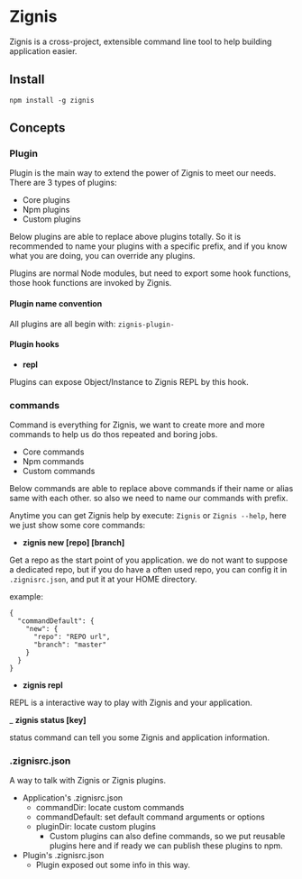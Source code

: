 # Zignis

Zignis is a cross-project, extensible command line tool to help building application easier.

## Install

```
npm install -g zignis
```

## Concepts

### Plugin

Plugin is the main way to extend the power of Zignis to meet our needs. There are 3 types of plugins: 

- Core plugins
- Npm plugins
- Custom plugins

Below plugins are able to replace above plugins totally. So it is recommended to name your plugins with 
a specific prefix, and if you know what you are doing, you can override any plugins.

Plugins are normal Node modules, but need to export some hook functions, those hook functions are invoked by Zignis.

#### Plugin name convention

All plugins are all begin with: `zignis-plugin-`

#### Plugin hooks

- __repl__

Plugins can expose Object/Instance to Zignis REPL by this hook.

### commands

Command is everything for Zignis, we want to create more and more commands to help us do thos repeated and boring jobs.

- Core commands
- Npm commands
- Custom commands

Below commands are able to replace above commands if their name or alias same with each other. so also we need to name our commands with prefix.

Anytime you can get Zignis help by execute: `Zignis` or `Zignis --help`, here we just show some core commands:

- __zignis new <name> [repo] [branch]__

Get a repo as the start point of you application. we do not want to suppose a dedicated repo, but if you do have a often used repo, you can config it in `.zignisrc.json`, and put it at your HOME directory.

example:
```
{
  "commandDefault": {
    "new": {
      "repo": "REPO url",
      "branch": "master"
    }
  }
}
```

- __zignis repl__

REPL is a interactive way to play with Zignis and your application.

_ __zignis status [key]__

status command can tell you some Zignis and application information.


### .zignisrc.json

A way to talk with Zignis or Zignis plugins. 

- Application's .zignisrc.json
  - commandDir: locate custom commands
  - commandDefault: set default command arguments or options
  - pluginDir: locate custom plugins
    - Custom plugins can also define commands, so we put reusable plugins here and if ready we can publish these plugins to npm.
- Plugin's .zignisrc.json
  - Plugin exposed out some info in this way.



